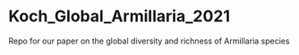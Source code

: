 # Koch_Global_Armillaria_2021
Repo for our paper on the global diversity and richness of Armillaria species

